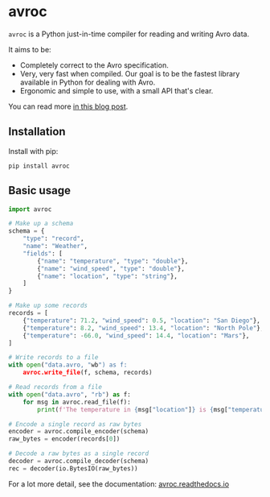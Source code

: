 # avroc #

`avroc` is a Python just-in-time compiler for reading and writing Avro data.

It aims to be:
 - Completely correct to the Avro specification.
 - Very, very fast when compiled. Our goal is to be the fastest library
   available in Python for dealing with Avro.
 - Ergonomic and simple to use, with a small API that's clear.

You can read more [in this blog post](https://journal.spencerwnelson.com/entries/avro.html). 

## Installation

Install with pip:
```
pip install avroc
```

## Basic usage

```python
import avroc

# Make up a schema
schema = {
    "type": "record",
    "name": "Weather",
    "fields": [
        {"name": "temperature", "type": "double"},
        {"name": "wind_speed", "type": "double"},
        {"name": "location", "type": "string"},
    ]
}

# Make up some records
records = [
    {"temperature": 71.2, "wind_speed": 0.5, "location": "San Diego"},
    {"temperature": 8.2, "wind_speed": 13.4, "location": "North Pole"},
    {"temperature": -66.0, "wind_speed": 14.4, "location": "Mars"},
]

# Write records to a file
with open("data.avro, "wb") as f:
    avroc.write_file(f, schema, records)

# Read records from a file
with open("data.avro", "rb") as f:
    for msg in avroc.read_file(f):
        print(f'The temperature in {msg["location"]} is {msg["temperature"]}')

# Encode a single record as raw bytes
encoder = avroc.compile_encoder(schema)
raw_bytes = encoder(records[0])

# Decode a raw bytes as a single record
decoder = avroc.compile_decoder(schema)
rec = decoder(io.BytesIO(raw_bytes))
```

For a lot more detail, see the documentation: [avroc.readthedocs.io](https://avroc.readthedocs.io/)

